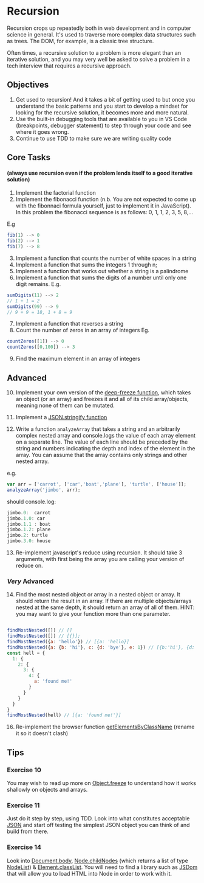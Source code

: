 # Recursion

Recursion crops up repeatedly both in web development and in computer
science in general. It's used to traverse more complex data structures
such as trees. The DOM, for example, is a classic tree structure.

Often times, a recursive solution to a problem is more elegant than
an iterative solution, and you may very well be asked to solve a 
problem in a tech interview that requires a recursive approach. 

## Objectives

1. Get used to recursion! And it takes a bit of getting used to but once  you understand the basic patterns and you start to develop a mindset for looking for the recursive solution, it becomes more and more natural.
2. Use the built-in debugging tools that are available to you in VS Code (breakpoints, debugger statement) to step through your code and see where it goes wrong.
3. Continue to use TDD to make sure we are writing quality code

## Core Tasks 
#### (always use recursion even if the problem lends itself to a good iterative solution)

1. Implement the factorial function
2. Implement the fibonacci function (n.b. You are not expected to come up with the fibonnaci formula yourself, just to implement it in JavaScript).  
In this problem the fibonacci sequence is as follows: 0, 1, 1, 2, 3, 5, 8,...

E.g
```javascript
fib(1) --> 0
fib(2) --> 1
fib(7) --> 8
```
3. Implement a function that counts the number of white spaces in a string
4. Implement a function that sums the integers 1 through n;
5. Implement a function that works out whether a string is a palindrome
6. Implement a function that sums the digits of a number until only one digit remains. 
 E.g.
 ```javascript
 sumDigits(11) --> 2
 // 1 + 1 = 2
 sumDigits(99) --> 9 
 // 9 + 9 = 18, 1 + 8 = 9
 ```
7. Implement a function that reverses a string
8. Count the number of zeros in an array of integers
Eg.
```javascript
countZeros([1]) --> 0
countZeros([0,100]) --> 3
```

9. Find the maximum element in an array of integers


## Advanced

10. Implement your own version of the [deep-freeze function](https://www.npmjs.com/package/deep-freeze), which takes an object (or an array) and freezes it and all of its child array/objects, meaning none of them can be mutated. 

11. Implement a [JSON.stringify function](https://developer.mozilla.org/en/docs/Web/JavaScript/Reference/Global_Objects/JSON/stringify)

12. Write a function `analyzeArray` that takes a string and an arbitrarily 
complex nested array and console.logs the value of each array element on 
a separate line. The value of each line should be preceded by the string 
and numbers indicating the depth and index of the element in the array. You 
can assume that the array contains only strings and other nested array.

e.g. 

```javascript
var arr = ['carrot', ['car','boat','plane'], 'turtle', ['house']]; 
analyzeArray('jimbo', arr);
```

should console.log:

```javascript
jimbo.0:  carrot
jimbo.1.0: car
jimbo.1.1 : boat
jimbo.1.2: plane
jimbo.2: turtle
jimbo.3.0: house
```

13. Re-implement javascript's reduce using recursion. It should take 3 arguments, with first being the array you are calling your version of reduce on. 

### *Very* Advanced

14. Find the most nested object or array in a nested object or array. It should return the result in an array. If there are multiple objects/arrays nested at the same depth, it should return an array of all of them.
HINT: you may want to give your function more than one parameter.

```js

findMostNested([]) // []
findMostNested([]) // [{}];
findMostNested({a: 'hello'}) // [{a: 'hello}]
findMostNested({a: {b: 'hi'}, c: {d: 'bye'}, e: 1}) // [{b:'hi'}, {d: 'bye'}]
const hell = {
  1: {
    2: {
      3: {
        4: {
          a: 'found me!'
        }
      }
    }
  }
}
findMostNested(hell) // [{a: 'found me!'}]
```

16. Re-implement the browser function [getElementsByClassName](https://developer.mozilla.org/en/docs/Web/API/Document/getElementsByClassName) (rename it so it doesn't clash)



## Tips

### Exercise 10

You may wish to read up more on [Object.freeze](https://developer.mozilla.org/en-US/docs/Web/JavaScript/Reference/Global_Objects/Object/freeze) to understand how it works shallowly on objects and arrays.

### Exercise 11

Just do it step by step, using TDD. Look into what constitutes acceptable [JSON](https://developer.mozilla.org/en-US/docs/Web/JavaScript/Reference/Global_Objects/JSON)
and start off testing the simplest JSON object you can think of and build from there.

### Exercise 14

Look into [Document.body](https://developer.mozilla.org/en-US/docs/Web/API/Document/body),
[Node.childNodes](https://developer.mozilla.org/en-US/docs/Web/API/Node/childNodes) (which
returns a list of type [NodeList](https://developer.mozilla.org/en-US/docs/Web/API/NodeList))
& [Element.classList](https://developer.mozilla.org/en/docs/Web/API/Element/classList). You will need to find a library such as [JSDom](https://github.com/tmpvar/jsdom) that will allow you to load HTML into Node in order to work with it.
